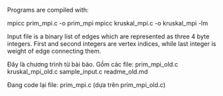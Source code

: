 Programs are compiled with:

mpicc prim_mpi.c -o prim_mpi
mpicc kruskal_mpi.c -o kruskal_mpi -lm

Input file is a binary list of edges which are represented as three 4 byte integers.
First and second integers are vertex indices, while last integer is weight of edge connecting them.

Đây là chương trình từ bài báo. Gồm các file:
    prim_mpi_old.c 
    kruskal_mpi_old.c
    sample_input.c
    readme_old.md 
    
Đang code lại file: prim_mpi.c (dựa trên prim_mpi_old.c)    
    

